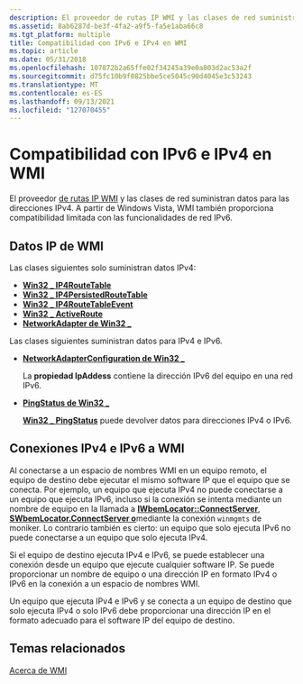 ```yaml
---
description: El proveedor de rutas IP WMI y las clases de red suministran datos para las direcciones IPv4. A partir de Windows Vista, WMI también proporciona compatibilidad limitada con las funcionalidades de red IPv6.
ms.assetid: 8ab6287d-be3f-4fa2-a9f5-fa5e1aba66c8
ms.tgt_platform: multiple
title: Compatibilidad con IPv6 e IPv4 en WMI
ms.topic: article
ms.date: 05/31/2018
ms.openlocfilehash: 107872b2a65ffe02f34245a39e0a803d2ac53a2f
ms.sourcegitcommit: d75fc10b9f0825bbe5ce5045c90d4045e3c53243
ms.translationtype: MT
ms.contentlocale: es-ES
ms.lasthandoff: 09/13/2021
ms.locfileid: "127070455"
---
```

# <a name="ipv6-and-ipv4-support-in-wmi"></a>Compatibilidad con IPv6 e IPv4 en WMI

El proveedor [de rutas IP WMI](/previous-versions/windows/desktop/wmiiprouteprov/ip-route-provider) y las clases de red suministran datos para las direcciones IPv4. A partir de Windows Vista, WMI también proporciona compatibilidad limitada con las funcionalidades de red IPv6.

## <a name="wmi-ip-data"></a>Datos IP de WMI

Las clases siguientes solo suministran datos IPv4:

-   [**Win32 \_ IP4RouteTable**](/previous-versions/windows/desktop/wmiiprouteprov/win32-ip4routetable)
-   [**Win32 \_ IP4PersistedRouteTable**](/previous-versions/windows/desktop/wmiiprouteprov/win32-ip4persistedroutetable)
-   [**Win32 \_ IP4RouteTableEvent**](/previous-versions/windows/desktop/wmiiprouteprov/win32-ip4routetableevent)
-   [**Win32 \_ ActiveRoute**](/previous-versions/windows/desktop/wmiiprouteprov/win32-activeroute)
-   [**NetworkAdapter de Win32 \_**](/windows/desktop/CIMWin32Prov/win32-networkadapter)

Las clases siguientes suministran datos para IPv4 e IPv6.

-   [**NetworkAdapterConfiguration de Win32 \_**](/windows/desktop/CIMWin32Prov/win32-networkadapterconfiguration)

    La **propiedad IpAddess** contiene la dirección IPv6 del equipo en una red IPv6.

-   [**PingStatus de Win32 \_**](/previous-versions/windows/desktop/wmipicmp/win32-pingstatus)

    [**Win32 \_ PingStatus**](/previous-versions/windows/desktop/wmipicmp/win32-pingstatus) puede devolver datos para direcciones IPv4 o IPv6.

## <a name="ipv4-and-ipv6-connections-to-wmi"></a>Conexiones IPv4 e IPv6 a WMI

Al conectarse a un espacio de nombres WMI en un equipo remoto, el equipo de destino debe ejecutar el mismo software IP que el equipo que se conecta. Por ejemplo, un equipo que ejecuta IPv4 no puede conectarse a un equipo que ejecuta IPv6, incluso si la conexión se intenta mediante un nombre de equipo en la llamada a [**IWbemLocator::ConnectServer**](/windows/desktop/api/Wbemcli/nf-wbemcli-iwbemlocator-connectserver), [**SWbemLocator.ConnectServer o**](swbemlocator-connectserver.md)mediante la conexión `winmgmts` de moniker. Lo contrario también es cierto: un equipo que solo ejecuta IPv6 no puede conectarse a un equipo que solo ejecuta IPv4.

Si el equipo de destino ejecuta IPv4 e IPv6, se puede establecer una conexión desde un equipo que ejecute cualquier software IP. Se puede proporcionar un nombre de equipo o una dirección IP en formato IPv4 o IPv6 en la conexión a un espacio de nombres WMI.

Un equipo que ejecuta IPv4 e IPv6 y se conecta a un equipo de destino que solo ejecuta IPv4 o solo IPv6 debe proporcionar una dirección IP en el formato adecuado para el software IP del equipo de destino.

## <a name="related-topics"></a>Temas relacionados

<dl> <dt>

[Acerca de WMI](about-wmi.md)
</dt> </dl>

 

 

